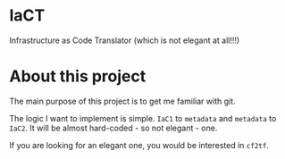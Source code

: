 # IaCT
Infrastructure as Code Translator (which is not elegant at all!!!)

# About this project
The main purpose of this project is to get me familiar with git.

The logic I want to implement is simple. `IaC1` to `metadata` and `metadata` to `IaC2`.
It will be almost hard-coded - so not elegant - one.

If you are looking for an elegant one, you would be interested in `cf2tf`.
